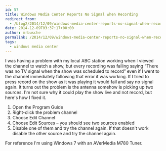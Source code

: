 ```yaml
---
id: 57
title: Windows Media Center Reports No Signal when Recording
redirect_from:
  - /blog2/2014/12/09/windows-media-center-reports-no-signal-when-recording/
date: 2014-12-09T03:37:17+00:00
author: mrbusche
permalink: /2014/12/09/windows-media-center-reports-no-signal-when-recording/
tags:
  - windows media center
---
```


I was having a problem with my local ABC station working when I viewed the channel to watch a show, but every recording was failing saying &#8220;There was no TV signal when the show was scheduled to record&#8221; even if I went to the channel immediately following that error it was working. If I tried to press record on the show as it was playing it would fail and say no signal again. It turns out the problem is the antenna somehow is picking up two sources. I'm not sure why it could play the show live and not record, but here's how I fixed it.

1. Open the Program Guide
2. Right-click the problem channel
3. Choose Edit Channel
4. Choose Edit Sources &#8211; you should see two sources enabled
5. Disable one of them and try the channel again. If that doesn't work disable the other source and try the channel again.

For reference I'm using Windows 7 with an AVerMedia M780 Tuner.
